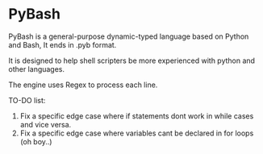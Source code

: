 # PyBash

PyBash is a general-purpose dynamic-typed language based on Python and Bash, It ends in .pyb format.

It is designed to help shell scripters be more experienced with python and other languages.

The engine uses Regex to process each line.

TO-DO list:
1. Fix a specific edge case where if statements dont work in while cases and vice versa.
2. Fix a specific edge case where variables cant be declared in for loops (oh boy..)
